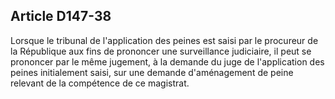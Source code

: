 Article D147-38
----
Lorsque le tribunal de l'application des peines est saisi par le procureur de la
République aux fins de prononcer une surveillance judiciaire, il peut se
prononcer par le même jugement, à la demande du juge de l'application des peines
initialement saisi, sur une demande d'aménagement de peine relevant de la
compétence de ce magistrat.
